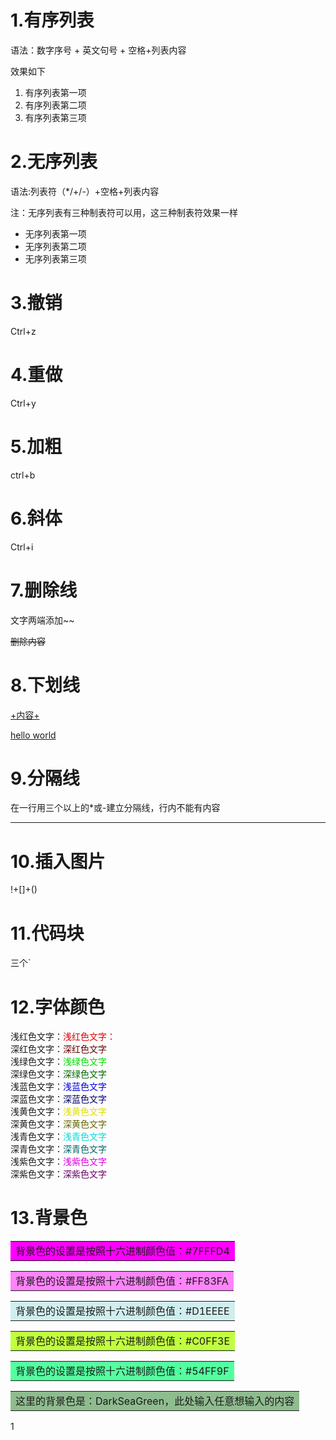 # 1.有序列表

语法：数字序号 + 英文句号 + 空格+列表内容

效果如下

1. 有序列表第一项
2. 有序列表第二项
3. 有序列表第三项

# 2.无序列表

语法:列表符（*/+/-）+空格+列表内容

注：无序列表有三种制表符可以用，这三种制表符效果一样

+ 无序列表第一项
+ 无序列表第二项
+ 无序列表第三项

# 3.撤销

Ctrl+z

# 4.重做

Ctrl+y

# 5.加粗

ctrl+b

# 6.斜体

Ctrl+i

# 7.删除线

文字两端添加~~

~~删除内容~~

# 8.下划线

<u>  +内容+  </u>

<u>hello world</u>

# 9.分隔线

在一行用三个以上的*或-建立分隔线，行内不能有内容

****

# 10.插入图片

!+[]+()

# 11.代码块

三个`

# 12.字体颜色

浅红色文字：<font color="#dd0000">浅红色文字：</font><br /> 深红色文字：<font color="#660000">深红色文字</font><br /> 浅绿色文字：<font color="#00dd00">浅绿色文字</font><br /> 深绿色文字：<font color="#006600">深绿色文字</font><br /> 浅蓝色文字：<font color="#0000dd">浅蓝色文字</font><br /> 深蓝色文字：<font color="#000066">深蓝色文字</font><br /> 浅黄色文字：<font color="#dddd00">浅黄色文字</font><br /> 深黄色文字：<font color="#666600">深黄色文字</font><br /> 浅青色文字：<font color="#00dddd">浅青色文字</font><br /> 深青色文字：<font color="#006666">深青色文字</font><br /> 浅紫色文字：<font color="#dd00dd">浅紫色文字</font><br /> 深紫色文字：<font color="#660066">深紫色文字</font><br /> 

# 13.背景色

<table>    <tr>        <td bgcolor=#FF00FF>背景色的设置是按照十六进制颜色值：#7FFFD4</td>		</tr></table><table>    <tr>        <td bgcolor=#FF83FA>背景色的设置是按照十六进制颜色值：#FF83FA        </td>    </tr></table><table>    <tr>        <td bgcolor=#D1EEEE>背景色的设置是按照十六进制颜色值：#D1EEEE        </td>    </tr></table><table>    <tr>        <td bgcolor=#C0FF3E>背景色的设置是按照十六进制颜色值：#C0FF3E        </td>    </tr></table><table>    <tr>        <td bgcolor=#54FF9F>背景色的设置是按照十六进制颜色值：#54FF9F        </td>    </tr></table><table>    <tr>        <td bgcolor=DarkSeaGreen>这里的背景色是：DarkSeaGreen，此处输入任意想输入的内容        </td>    </tr></table>1





